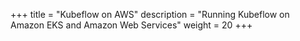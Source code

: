 +++
title = "Kubeflow on AWS"
description = "Running Kubeflow on Amazon EKS and Amazon Web Services"
weight = 20
+++